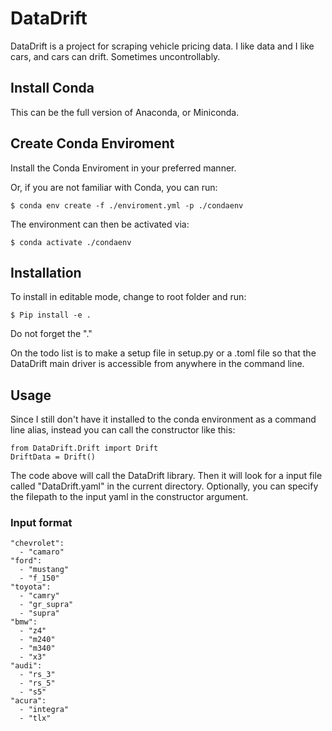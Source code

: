 # DataDrift

DataDrift is a project for scraping vehicle pricing data.
I like data and I like cars, and cars can drift. Sometimes uncontrollably.

## Install Conda
This can be the full version of Anaconda, or Miniconda.

## Create Conda Enviroment
Install the Conda Enviroment in your preferred manner. 

Or, if you are not familiar with Conda, you can run:
```
$ conda env create -f ./enviroment.yml -p ./condaenv
```

The environment can then be activated via:
```
$ conda activate ./condaenv
```

## Installation
To install in editable mode, change to root folder and run:
```
$ Pip install -e .
```
Do not forget the "."

On the todo list is to make a setup file in setup.py or a .toml file so that the DataDrift main driver is accessible from anywhere in the command line.

## Usage
Since I still don't have it installed to the conda environment as a command line alias, instead you can call the constructor like this:
```
from DataDrift.Drift import Drift
DriftData = Drift()
```
The code above will call the DataDrift library. Then it will look for a input file called "DataDrift.yaml" in the current directory.
Optionally, you can specify the filepath to the input yaml in the constructor argument.

### Input format
```
"chevrolet": 
  - "camaro"
"ford":
  - "mustang"
  - "f_150"
"toyota": 
  - "camry"
  - "gr_supra"
  - "supra"
"bmw": 
  - "z4"
  - "m240"
  - "m340"
  - "x3"
"audi": 
  - "rs_3"
  - "rs_5"
  - "s5"
"acura":
  - "integra"
  - "tlx"
```